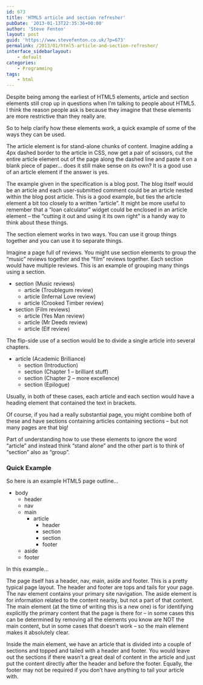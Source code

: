 ```yaml
---
id: 673
title: 'HTML5 article and section refresher'
pubDate: '2013-01-13T22:35:36+00:00'
author: 'Steve Fenton'
layout: post
guid: 'https://www.stevefenton.co.uk/?p=673'
permalink: /2013/01/html5-article-and-section-refresher/
interface_sidebarlayout:
    - default
categories:
    - Programming
tags:
    - html
---
```


Despite being among the earliest of HTML5 elements, article and section elements still crop up in questions when I’m talking to people about HTML5. I think the reason people ask is because they imagine that these elements are more restrictive than they really are.

So to help clarify how these elements work, a quick example of some of the ways they can be used.

The article element is for stand-alone chunks of content. Imagine adding a 4px dashed border to the article in CSS, now get a pair of scissors, cut the entire article element out of the page along the dashed line and paste it on a blank piece of paper… does it still make sense on its own? It is a good use of an article element if the answer is yes.

The example given in the specification is a blog post. The blog itself would be an article and each user-submitted comment could be an article nested within the blog post article. This is a good example, but ties the article element a bit too closely to a written “article”. It might be more useful to remember that a “loan calculator” widget could be enclosed in an article element – the “cutting it out and using it its own right” is a handy way to think about these things.

The section element works in two ways. You can use it group things together and you can use it to separate things.

Imagine a page full of reviews. You might use section elements to group the “music” reviews together and the “film” reviews together. Each section would have multiple reviews. This is an example of grouping many things using a section.

- section (Music reviews) 
    - article (Troublegum review)
    - article (Infernal Love review)
    - article (Crooked Timber review)
- section (Film reviews) 
    - article (Yes Man review)
    - article (Mr Deeds review)
    - article (Elf review)

The flip-side use of a section would be to divide a single article into several chapters.

- article (Academic Brilliance) 
    - section (Introduction)
    - section (Chapter 1 – brilliant stuff)
    - section (Chapter 2 – more excellence)
    - section (Epilogue)

Usually, in both of these cases, each article and each section would have a heading element that contained the text in brackets.

Of course, if you had a really substantial page, you might combine both of these and have sections containing articles containing sections – but not many pages are that big!

Part of understanding how to use these elements to ignore the word “article” and instead think “stand alone” and the other part is to think of “section” also as “group”.

### Quick Example

So here is an example HTML5 page outline…

- body 
    - header
    - nav
    - main 
        - article 
            - header
            - section
            - section
            - footer
    - aside
    - footer

In this example…

The page itself has a header, nav, main, aside and footer. This is a pretty typical page layout. The header and footer are tops and tails for your page. The nav element contains your primary site navigation. The aside element is for information related to the content nearby, but not a part of that content. The main element (at the time of writing this is a new one) is for identifying explicitly the primary content that the page is there for – in some cases this can be determined by removing all the elements you know are NOT the main content, but in some cases that doesn’t work – so the main element makes it absolutely clear.

Inside the main element, we have an article that is divided into a couple of sections and topped and tailed with a header and footer. You would leave out the sections if there wasn’t a great deal of content in the article and just put the content directly after the header and before the footer. Equally, the footer may not be required if you don’t have anything to tail your article with.